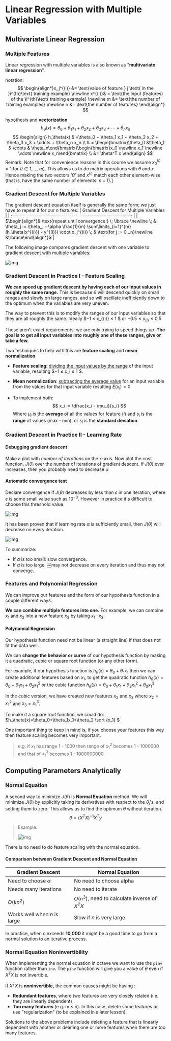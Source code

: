 # Linear Regression with Multiple Variables

## Multivariate Linear Regression

### Multiple Features

Linear regression with multiple variables is also known as "**multivariate linear regression**".

notation:
$$
\begin{align*}x_j^{(i)} &= \text{value of feature } j \text{ in the }i^{th}\text{ training example} \newline x^{(i)}& = \text{the input (features) of the }i^{th}\text{ training example} \newline m &= \text{the number of training examples} \newline n &= \text{the number of features} \end{align*}
$$


hypothesis and **vectorization**
$$
h_\theta (x) = \theta_0 + \theta_1 x_1 + \theta_2 x_2 + \theta_3 x_3 + \cdots + \theta_n x_n
$$
$$
\begin{align}
h_\theta(x) & =\theta_0 + \theta_1 x_1 + \theta_2 x_2 + \theta_3 x_3 + \cdots + \theta_n x_n \\
& = \begin{bmatrix}\theta_0 &\theta_1 & \cdots & \theta_n\end{bmatrix}\begin{bmatrix}x_0 \newline x_1 \newline \vdots \newline x_n\end{bmatrix} \\
&= \theta^T x
\end{align}
$$
Remark: Note that for convenience reasons in this course we assume $x^{(i)}_0=1$ for $(i∈1,…,m)$. This allows us to do matrix operations with $\theta$ and $x$. Hence making the two vectors '$θ$' and $x^{(i)}$ match each other element-wise (that is, have the same number of elements: $n+1$).]

### **Gradient Descent for Multiple Variables**

The gradient descent equation itself is generally the same form; we just have to repeat it for our $n$ features:
|           Gradient Descent for Multiple Variables            |
| :----------------------------------------------------------: |
| $\begin{align*}& \text{repeat until convergence:} \; \lbrace \newline \; & \theta_j := \theta_j - \alpha \frac{1}{m} \sum\limits_{i=1}^{m} (h_\theta(x^{(i)}) - y^{(i)}) \cdot x_j^{(i)} \; & \text{for j := 0...n}\newline &\rbrace\end{align*}$ |

The following image compares gradient descent with one variable to gradient descent with multiple variables:

![img](./assets/MYm8uqafEeaZoQ7hPZtKqg_c974c2e2953662e9578b38c7b04591ed_Screenshot-2016-11-09-09.07.04.png)



### Gradient Descent in Practice I - Feature Scaling

**We can speed up gradient descent by having each of our input values in roughly the same range.** This is because $\theta$ will descend quickly on small ranges and slowly on large ranges, and so will oscillate inefficiently down to the optimum when the variables are very uneven.

The way to prevent this is to modify the ranges of our input variables so that they are all roughly the same. Ideally $−1 ≤ x_{(i)} ≤ 1 $ or $−0.5 ≤ x_{(i)} ≤ 0.5$

These aren't exact requirements; we are only trying to speed things up. **The goal is to get all input variables into roughly one of these ranges, give or take a few.**

Two techniques to help with this are **feature scaling** and **mean normalization**. 

- **Feature scaling**: <u>dividing the input values by the range</u> of the input variable, resulting $−1 ≤ x_i ≤ 1 $. 

- **Mean normalization**: <u>subtracting the average value</u> for an input variable from the values for that input variable resulting $E(x_i)=0$ 

- To implement both:
  $$
  x_i := \dfrac{x_i - \mu_i}{s_i}
  $$
  Where $μ_i$ is the **average** of all the values for feature $(i)$ and $s_i$ is the **range** of values (max - min), or $s_i$ is the **standard deviation**.

### Gradient Descent in Practice II - Learning Rate

#### Debugging gradient descent

Make a plot with *number of iterations* on the x-axis. Now plot the cost function, $J(θ)$ over the number of iterations of gradient descent. If $J(θ)$ ever increases, then you probably need to decrease $\alpha$

#### Automatic convergence test

Declare convergence if $J(θ)$ decreases by less than $\varepsilon$ in one iteration, where $\varepsilon$ is some small value such as $10^{−3}$. However in practice it's difficult to choose this threshold value.

![img](./assets/FEfS3aajEea3qApInhZCFg_6be025f7ad145eb0974b244a7f5b3f59_Screenshot-2016-11-09-09.35.59.png)

It has been proven that if learning rate $\alpha$ is sufficiently small, then $J(θ)$ will decrease on every iteration.

![img](./assets/rC2jGKgvEeamBAoLccicqA_ec9e40a58588382f5b6df60637b69470_Screenshot-2016-11-11-08.55.21.png)

To summarize:

- If $\alpha$ is too small: slow convergence.
- If $\alpha$ is too large: ￼may not decrease on every iteration and thus may not converge.

### Features and Polynomial Regression

We can improve our features and the form of our hypothesis function in a couple different ways.

**We can combine multiple features into one.** For example, we can combine $x_1$ and $x_2$ into a new feature $x_3$ by taking $x_1\cdot x_2$.

#### Polynomial Regression

Our hypothesis function need not be linear (a straight line) if that does not fit the data well.

We can **change the behavior or curve** of our hypothesis function by making it a quadratic, cubic or square root function (or any other form).

For example, if our hypothesis function is $h_\theta(x)=\theta_0+\theta_1 x_1$ then we can create additional features based on $x_1$, to get the quadratic function $h_\theta(x)=\theta_0+\theta_1x_1+\theta_2x^2_1$ or the cubic function $h_\theta(x)=\theta_0+\theta_1x_1+\theta_2x^2_1+\theta_3x^3_1$

In the cubic version, we have created new features $x_2$ and $x_3$ where $x_2=x^2_1$ and $x_3=x^3_1$.

To make it a square root function, we could do: $h_\theta(x)=\theta_0+\theta_1x_1+\theta_2 \sqrt {x_1} $

One important thing to keep in mind is, if you choose your features this way then feature scaling becomes very important.

> e.g. if $x_1$ has range 1 - 1000 then range of $x^2_1$ becomes 1 - 1000000 and that of $x^3_1$ becomes 1 - 1000000000

## Computing Parameters Analytically

### Normal Equation

A second way to minimize $J(\theta)$ is **Normal Equation** method. We will minimize $J(\theta)$ by explicitly taking its derivatives with respect to the $\theta_j$'s, and setting them to zero. This allows us to find the optimum $\theta$ without iteration. 
$$
\theta=(X^TX)^{-1}X^Ty
$$
> Example:
>
> ![img](./assets/dykma6dwEea3qApInhZCFg_333df5f11086fee19c4fb81bc34d5125_Screenshot-2016-11-10-10.06.16.png)

There is no need to do feature scaling with the normal equation.

#### Comparison between Gradient Descent and Normal Equation

| Gradient Descent             | Normal Equation                               |
| ---------------------------- | --------------------------------------------- |
| Need to choose $\alpha$      | No need to choose alpha                       |
| Needs many iterations        | No need to iterate                            |
| $O(kn^2)$                    | $O(n^3)$, need to calculate inverse of $X^TX$ |
| Works well when $n$ is large | Slow if $n$ is very large                     |

In practice, when $n$ exceeds **10,000** it might be a good time to go from a normal solution to an iterative process.

### Normal Equation Noninvertibility

When implementing the normal equation in octave we want to use the `pinv` function rather than `inv`. The `pinv` function will give you a value of $\theta$ even if $X^TX$ is not invertible.

If $X^TX$ is **noninvertible,** the common causes might be having :

- **Redundant features**, where two features are very closely related (i.e. they are linearly dependent)
- **Too many features** (e.g. m ≤ n). In this case, delete some features or use "regularization" (to be explained in a later lesson).

Solutions to the above problems include deleting a feature that is linearly dependent with another or deleting one or more features when there are too many features.

